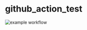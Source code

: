 # github_action_test


![example workflow](https://github.com/sivin79/github_action_DOS07/actions/workflows/test.yml/badge.svg)
